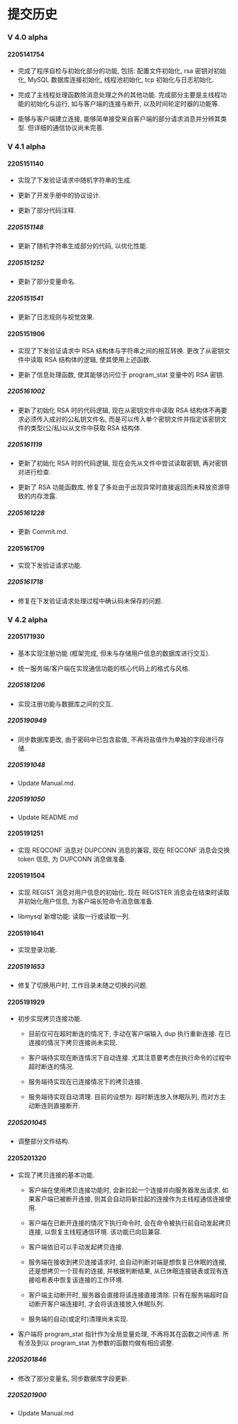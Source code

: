 # 提交历史

### V 4.0 alpha

#### 2205141754

- 完成了程序自检与初始化部分的功能, 包括: 配置文件初始化, rsa 密钥对初始化, MySQL 数据库连接初始化, 线程池初始化, tcp 初始化与日志初始化.

- 完成了主线程处理函数除消息处理之外的其他功能. 完成部分主要是主线程功能的初始化与运行, 如与客户端的连接与断开, 以及时间轮定时器的功能等.

- 能够与客户端建立连接, 能够简单接受来自客户端的部分请求消息并分辨其类型. 但详细的通信协议尚未完善.

### V 4.1 alpha

#### 2205151140

- 实现了下发验证请求中随机字符串的生成.

- 更新了开发手册中的协议设计.

- 更新了部分代码注释.

##### 2205151148

- 更新了随机字符串生成部分的代码, 以优化性能.

##### 2205151252

- 更新了部分变量命名.

##### 2205151541

- 更新了日志规则与视觉效果.

#### 2205151906

- 实现了下发验证请求中 RSA 结构体与字符串之间的相互转换. 更改了从密钥文件中读取 RSA 结构体的逻辑, 使其使用上述函数.

- 更新了信息处理函数, 使其能够访问位于 program_stat 变量中的 RSA 密钥.

##### 2205161002

- 更新了初始化 RSA 时的代码逻辑, 现在从密钥文件中读取 RSA 结构体不再要求必须传入成对的公私钥文件名, 而是可以传入单个密钥文件并指定该密钥文件的类型(公/私)以从文件中获取 RSA 结构体.

##### 2205161119

- 更新了初始化 RSA 时的代码逻辑, 现在会先从文件中尝试读取密钥, 再对密钥对进行检查.

- 更新了 RSA 功能函数库, 修复了多处由于出现异常时直接返回而未释放资源导致的内存泄露.

##### 2205161228

- 更新 Commit.md.

#### 2205161709

- 实现下发验证请求功能.

##### 2205161718

- 修复在下发验证请求处理过程中确认码未保存的问题.

### V 4.2 alpha

#### 2205171930

- 基本实现注册功能 (框架完成, 但未与存储用户信息的数据库进行交互).

- 统一服务端/客户端在实现通信功能的核心代码上的格式与风格.

##### 2205181206

- 实现注册功能与数据库之间的交互.

##### 2205190949

- 同步数据库更改, 由于密码中已包含盐值, 不再将盐值作为单独的字段进行存储.

##### 2205191048

- Update Manual.md.

##### 2205191050

- Update README.md

#### 2205191251

- 实现 REQCONF 消息对 DUPCONN 消息的兼容, 现在 REQCONF 消息会交换 token 信息, 为 DUPCONN 消息做准备.

#### 2205191504

- 实现 REGIST 消息对用户信息的初始化. 现在 REGISTER 消息会在结束时读取并初始化用户信息, 为客户端长短命令消息做准备.

- libmysql 新增功能: 读取一行或读取一列. 

#### 2205191641

- 实现登录功能.

##### 2205191653

- 修复了切换用户时, 工作目录未随之切换的问题.

#### 2205191929

- 初步实现拷贝连接功能.

  - 目前仅可在超时断连的情况下, 手动在客户端输入 dup 执行重新连接. 在已连接的情况下拷贝连接尚未实现.

  - 客户端待实现在断连情况下自动连接. 尤其注意要考虑在执行命令的过程中超时断连的情况.

  - 服务端待实现在已连接情况下的拷贝连接.

  - 服务端待实现自动清理. 目前的设想为: 超时断连放入休眠队列, 而对方主动断连则直接断开.

##### 2205201045

- 调整部分文件结构.

#### 2205201320

- 实现了拷贝连接的基本功能.

  - 客户端在使用拷贝连接功能时, 会新拉起一个连接并向服务器发出请求. 如果客户端已被断开连接, 则其会自动将新拉起的连接作为主线程通信连接使用.

  - 客户端在已断开连接的情况下执行命令时, 会在命令被执行前自动发起拷贝连接, 以恢复主线程通信环境. 该功能已向后兼容.

  - 客户端依旧可以手动发起拷贝连接. 

  - 服务端在接收到拷贝连接请求时, 会自动判断对端是想恢复已休眠的连接, 还是想拷贝一个现有的连接, 并根据判断结果, 从已休眠连接链表或现有连接哈希表中恢复该连接的工作环境.

  - 客户端主动断开时, 服务器会直接将该连接直接清除. 只有在服务端超时自动断开客户端连接时, 才会将该连接放入休眠队列.

  - 服务端的自动(或定时)清理尚未实现.

- 客户端将 program_stat 指针作为全局变量处理, 不再将其在函数之间传递. 所有涉及到以 program_stat 为参数的函数均做有相应调整.

##### 2205201846

- 修改了部分变量名, 同步数据库字段更新.

##### 2205201900

- Update Manual.md